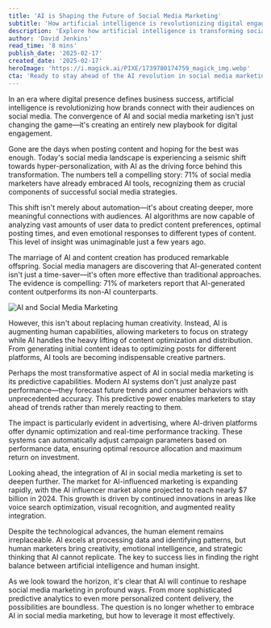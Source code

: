 ```yaml
---
title: 'AI is Shaping the Future of Social Media Marketing'
subtitle: 'How artificial intelligence is revolutionizing digital engagement and brand connections'
description: 'Explore how artificial intelligence is transforming social media marketing, from hyper-personalization to predictive analytics. Learn why 71% of marketers are embracing AI tools and how they're achieving better results than traditional approaches.'
author: 'David Jenkins'
read_time: '8 mins'
publish_date: '2025-02-17'
created_date: '2025-02-17'
heroImage: 'https://i.magick.ai/PIXE/1739780174759_magick_img.webp'
cta: 'Ready to stay ahead of the AI revolution in social media marketing? Follow us on LinkedIn for daily insights and expert analysis on the latest developments in AI-powered digital marketing strategies.'
---
```


In an era where digital presence defines business success, artificial intelligence is revolutionizing how brands connect with their audiences on social media. The convergence of AI and social media marketing isn't just changing the game—it's creating an entirely new playbook for digital engagement.

Gone are the days when posting content and hoping for the best was enough. Today's social media landscape is experiencing a seismic shift towards hyper-personalization, with AI as the driving force behind this transformation. The numbers tell a compelling story: 71% of social media marketers have already embraced AI tools, recognizing them as crucial components of successful social media strategies.

This shift isn't merely about automation—it's about creating deeper, more meaningful connections with audiences. AI algorithms are now capable of analyzing vast amounts of user data to predict content preferences, optimal posting times, and even emotional responses to different types of content. This level of insight was unimaginable just a few years ago.

The marriage of AI and content creation has produced remarkable offspring. Social media managers are discovering that AI-generated content isn't just a time-saver—it's often more effective than traditional approaches. The evidence is compelling: 71% of marketers report that AI-generated content outperforms its non-AI counterparts.

![AI and Social Media Marketing](https://images.magick.ai/ai-social-media-marketing-future.jpg)

However, this isn't about replacing human creativity. Instead, AI is augmenting human capabilities, allowing marketers to focus on strategy while AI handles the heavy lifting of content optimization and distribution. From generating initial content ideas to optimizing posts for different platforms, AI tools are becoming indispensable creative partners.

Perhaps the most transformative aspect of AI in social media marketing is its predictive capabilities. Modern AI systems don't just analyze past performance—they forecast future trends and consumer behaviors with unprecedented accuracy. This predictive power enables marketers to stay ahead of trends rather than merely reacting to them.

The impact is particularly evident in advertising, where AI-driven platforms offer dynamic optimization and real-time performance tracking. These systems can automatically adjust campaign parameters based on performance data, ensuring optimal resource allocation and maximum return on investment.

Looking ahead, the integration of AI in social media marketing is set to deepen further. The market for AI-influenced marketing is expanding rapidly, with the AI influencer market alone projected to reach nearly $7 billion in 2024. This growth is driven by continued innovations in areas like voice search optimization, visual recognition, and augmented reality integration.

Despite the technological advances, the human element remains irreplaceable. AI excels at processing data and identifying patterns, but human marketers bring creativity, emotional intelligence, and strategic thinking that AI cannot replicate. The key to success lies in finding the right balance between artificial intelligence and human insight.

As we look toward the horizon, it's clear that AI will continue to reshape social media marketing in profound ways. From more sophisticated predictive analytics to even more personalized content delivery, the possibilities are boundless. The question is no longer whether to embrace AI in social media marketing, but how to leverage it most effectively.